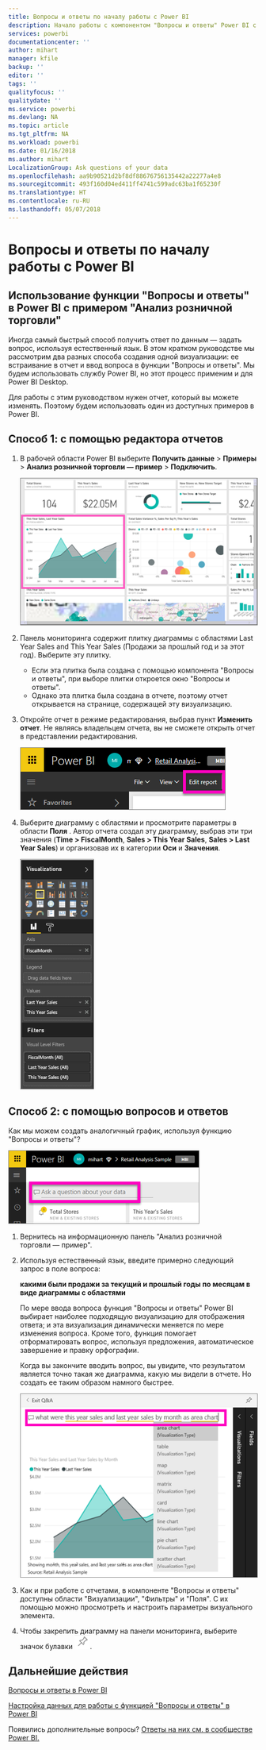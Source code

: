 ```yaml
---
title: Вопросы и ответы по началу работы с Power BI
description: Начало работы с компонентом "Вопросы и ответы" Power BI с примером анализа розничной торговли
services: powerbi
documentationcenter: ''
author: mihart
manager: kfile
backup: ''
editor: ''
tags: ''
qualityfocus: ''
qualitydate: ''
ms.service: powerbi
ms.devlang: NA
ms.topic: article
ms.tgt_pltfrm: NA
ms.workload: powerbi
ms.date: 01/16/2018
ms.author: mihart
LocalizationGroup: Ask questions of your data
ms.openlocfilehash: aa9b90521d2bf8df88676756135442a22277a4e8
ms.sourcegitcommit: 493f160d04ed411ff4741c599adc63ba1f65230f
ms.translationtype: HT
ms.contentlocale: ru-RU
ms.lasthandoff: 05/07/2018
---
```

# <a name="get-started-with-power-bi-qa"></a>Вопросы и ответы по началу работы с Power BI
## <a name="use-power-bi-qa-with-the-retail-analysis-sample"></a>Использование функции "Вопросы и ответы" в Power BI с примером "Анализ розничной торговли"
Иногда самый быстрый способ получить ответ по данным — задать вопрос, используя естественный язык.  В этом кратком руководстве мы рассмотрим два разных способа создания одной визуализации: ее встраивание в отчет и ввод вопроса в функции "Вопросы и ответы". Мы будем использовать службу Power BI, но этот процесс применим и для Power BI Desktop.

Для работы с этим руководством нужен отчет, который вы можете изменять. Поэтому будем использовать один из доступных примеров в Power BI.

## <a name="method-1-using-the-report-editor"></a>Способ 1: с помощью редактора отчетов
1. В рабочей области Power BI выберите **Получить данные** \> **Примеры** \> **Анализ розничной торговли — пример** > **Подключить**.
   
    ![](media/power-bi-visualization-introduction-to-q-and-a/power-bi-dashboard.png)
2. Панель мониторинга содержит плитку диаграммы с областями Last Year Sales and This Year Sales (Продажи за прошлый год и за этот год).  Выберите эту плитку. 
   
   * Если эта плитка была создана с помощью компонента "Вопросы и ответы", при выборе плитки откроется окно "Вопросы и ответы". 
   * Однако эта плитка была создана в отчете, поэтому отчет открывается на странице, содержащей эту визуализацию.
3. Откройте отчет в режиме редактирования, выбрав пункт **Изменить отчет**.  Не являясь владельцем отчета, вы не сможете открыть отчет в представлении редактирования.
   
    ![](media/power-bi-visualization-introduction-to-q-and-a/power-bi-edit-report.png)
4. Выберите диаграмму с областями и просмотрите параметры в области **Поля** .  Автор отчета создал эту диаграмму, выбрав эти три значения (**Time > FiscalMonth**, **Sales > This Year Sales**, **Sales > Last Year Sales**) и организовав их в категории **Оси** и **Значения**.
   
    ![](media/power-bi-visualization-introduction-to-q-and-a/gnatutorial_3-new.png)

## <a name="method-2-using-qa"></a>Способ 2: с помощью вопросов и ответов
Как мы можем создать аналогичный график, используя функцию "Вопросы и ответы"?

![](media/power-bi-visualization-introduction-to-q-and-a/power-bi-qna.png)

1. Вернитесь на информационную панель "Анализ розничной торговли — пример".
2. Используя естественный язык, введите примерно следующий запрос в поле вопроса:
   
   **какими были продажи за текущий и прошлый годы по месяцам в виде диаграммы с областями**
   
   По мере ввода вопроса функция "Вопросы и ответы" Power BI выбирает наиболее подходящую визуализацию для отображения ответа; и эта визуализация динамически меняется по мере изменения вопроса. Кроме того, функция помогает отформатировать вопрос, используя предложения, автоматическое завершение и правку орфографии.
   
   Когда вы закончите вводить вопрос, вы увидите, что результатом является точно такая же диаграмма, какую мы видели в отчете.  Но создать ее таким образом намного быстрее.
   
   ![](media/power-bi-visualization-introduction-to-q-and-a/powerbi-qna-areachart.png)
3. Как и при работе с отчетами, в компоненте "Вопросы и ответы" доступны области "Визуализации", "Фильтры" и "Поля".  С их помощью можно просмотреть и настроить параметры визуального элемента.
4. Чтобы закрепить диаграмму на панели мониторинга, выберите значок булавки ![](media/power-bi-visualization-introduction-to-q-and-a/pinnooutline.png).

## <a name="next-steps"></a>Дальнейшие действия
[Вопросы и ответы в Power BI](power-bi-q-and-a.md)

[Настройка данных для работы с функцией "Вопросы и ответы" в Power BI](service-prepare-data-for-q-and-a.md)

Появились дополнительные вопросы? [Ответы на них см. в сообществе Power BI.](http://community.powerbi.com/)

